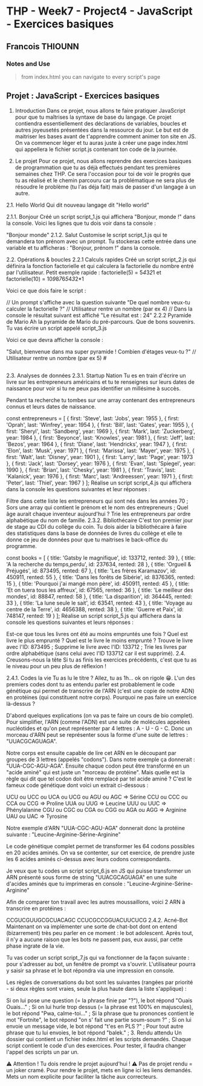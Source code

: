 # THP - Week7 - Project4 - JavaScript - Exercices basiques
## Francois THIOUNN

### Notes and Use

> from index.html you can navigate to every script's page

## Projet : JavaScript - Exercices basiques
  
1. Introduction
Dans ce projet, nous allons te faire pratiquer JavaScript pour que tu maîtrises la syntaxe de base du langage. Ce projet contiendra essentiellement des déclarations de variables, boucles et autres joyeusetés présentées dans la ressource du jour. Le but est de maitriser les bases avant de t'apprendre comment animer ton site en JS. On va commencer léger et tu auras juste à créer une page index.html qui appellera le fichier script.js contenant ton code de la journée.

2. Le projet
Pour ce projet, nous allons reprendre des exercices basiques de programmation que tu as déjà effectués pendant tes premières semaines chez THP. Ce sera l'occasion pour toi de voir le progrès que tu as réalisé et le chemin parcouru car ta problématique ne sera plus de résoudre le problème (tu l'as déja fait) mais de passer d'un langage à un autre.

2.1. Hello World
Qui dit nouveau langage dit "Hello world"

2.1.1. Bonjour
Créé un script script_1.js qui affichera "Bonjour, monde !" dans la console. Voici les lignes que tu dois voir dans ta console :

"Bonjour monde"
2.1.2. Salut
Customise le script script_1.js qui te demandera ton prénom avec un prompt. Tu stockeras cette entrée dans une variable et tu afficheras : "Bonjour, prénom !" dans la console.

2.2. Opérations & boucles
2.2.1 Calculs rapides
Créé un script script_2.js qui définira la fonction factorielle et qui calculera la factorielle du nombre entré par l'utilisateur. Petit exemple rapide : factorielle(5) = 5*4*3*2*1 et factorielle(10) = 10*9*8*7*6*5*4*3*2*1

Voici ce que dois faire le script :

// Un prompt s'affiche avec la question suivante
"De quel nombre veux-tu calculer la factorielle ?"
// Utilisateur rentre un nombre (par ex 4)
// Dans la console le résultat suivant est affiché
"Le résultat est : 24"
2.2.2 Pyramide de Mario
Ah la pyramide de Mario du pré-parcours. Que de bons souvenirs. Tu vas écrire un script appelé script_3.js

Voici ce que devra afficher la console :

"Salut, bienvenue dans ma super pyramide ! Combien d'étages veux-tu ?"
  // Utilisateur rentre un nombre (par ex 5)
    #
   ##
  ###
 ####
#####
2.3. Analyses de données
2.3.1. Startup Nation
Tu es en train d'écrire un livre sur les entrepreneurs américains et tu te renseignes sur leurs dates de naissance pour voir si tu ne peux pas identifier un millésime à succès.

Pendant ta recherche tu tombes sur une array contenant des entrepreneurs connus et leurs dates de naissance.

const entrepreneurs = [
  { first: 'Steve', last: 'Jobs', year: 1955 },
  { first: 'Oprah', last: 'Winfrey', year: 1954 },
  { first: 'Bill', last: 'Gates', year: 1955 },
  { first: 'Sheryl', last: 'Sandberg', year: 1969 },
  { first: 'Mark', last: 'Zuckerberg', year: 1984 },
  { first: 'Beyonce', last: 'Knowles', year: 1981 },
  { first: 'Jeff', last: 'Bezos', year: 1964 },
  { first: 'Diane', last: 'Hendricks', year: 1947 },
  { first: 'Elon', last: 'Musk', year: 1971 },
  { first: 'Marissa', last: 'Mayer', year: 1975 },
  { first: 'Walt', last: 'Disney', year: 1901 },
  { first: 'Larry', last: 'Page', year: 1973 },
  { first: 'Jack', last: 'Dorsey', year: 1976 },
  { first: 'Evan', last: 'Spiegel', year: 1990 },
  { first: 'Brian', last: 'Chesky', year: 1981 },
  { first: 'Travis', last: 'Kalanick', year: 1976 },
  { first: 'Marc', last: 'Andreessen', year: 1971 },
  { first: 'Peter', last: 'Thiel', year: 1967 }
];
Réalise un script script_4.js qui affichera dans la console les questions suivantes et leur réponses :

Filtre dans cette liste les entrepreneurs qui sont nés dans les années 70 ;
Sors une array qui contient le prénom et le nom des entrepreneurs ;
Quel âge aurait chaque inventeur aujourd'hui ?
Trie les entrepreneurs par ordre alphabétique du nom de famille.
2.3.2. Bibliothécaire
C'est ton premier jour de stage au CDI du collège du coin. Tu dois aider la bibliothécaire à faire des statistiques dans la base de données de livres du collège et elle te donne ce jeu de données pour que tu maitrises le back-office du programme.

const books = [
  { title: 'Gatsby le magnifique', id: 133712, rented: 39 },
  { title: 'A la recherche du temps,perdu', id: 237634, rented: 28 },
  { title: 'Orgueil & Préjugés', id: 873495, rented: 67 },
  { title: 'Les frères Karamazov', id: 450911, rented: 55 },
  { title: 'Dans les forêts de Sibérie', id: 8376365, rented: 15 },
  { title: 'Pourquoi j\'ai mangé mon père', id: 450911, rented: 45 },
  { title: 'Et on tuera tous les affreux', id: 67565, rented: 36 },
  { title: 'Le meilleur des mondes', id: 88847, rented: 58 },
  { title: 'La disparition', id: 364445, rented: 33 },
  { title: 'La lune seule le sait', id: 63541, rented: 43 },
  { title: 'Voyage au centre de la Terre', id: 4656388, rented: 38 },
  { title: 'Guerre et Paix', id: 748147, rented: 19 }
];
Réalise un script script_5.js qui affichera dans la console les questions suivantes et leurs réponses :

Est-ce que tous les livres ont été au moins empruntés une fois ?
Quel est livre le plus emprunté ?
Quel est le livre le moins emprunté ?
Trouve le livre avec l'ID: 873495 ;
Supprime le livre avec l'ID: 133712 ;
Trie les livres par ordre alphabétique (sans celui avec l'ID 133712 car il est supprimé).
2.4. Creusons-nous la tête
Si tu as finis les exercices précédents, c'est que tu as le niveau pour un peu plus de réflexion !

2.4.1. Codes la vie
Tu as lu le titre ? Allez, tu as 1h... ok on rigole 😁. 
L'un des premiers codes dont tu as entendu parler est probablement le code génétique qui permet de transcrire de l'ARN (c'est une copie de notre ADN) en protéines (qui constituent notre corps). Pourquoi ne pas faire un exercice là-dessus ?

D'abord quelques explications (on va pas te faire un cours de bio complet). Pour simplifier, l'ARN (comme l'ADN) est une suite de molécules appelées nucléotides et qu'on peut représenter par 4 lettres : A - U - G - C. Donc un morceau d'ARN peut se représenter sous la forme d'une suite de lettres : "UUACGCAGUAGA".

Notre corps est ensuite capable de lire cet ARN en le découpant par groupes de 3 lettres (appelés "codons"). Dans notre exemple ça donnerait : "UUA-CGC-AGU-AGA". Ensuite chaque codon peut être transformé en un "acide aminé" qui est juste un "morceau de protéine". Mais quelle est la règle qui dit que tel codon doit être remplacé par tel acide aminé ? C'est le fameux code génétique dont voici un extrait ci-dessous :

UCU ou UCC ou UCA ou UCG ou AGU ou AGC => Sérine 
CCU ou CCC ou CCA ou CCG => Proline 
UUA ou UUG => Leucine 
UUU ou UUC => Phénylalanine 
CGU ou CGC ou CGA ou CGG ou AGA ou AGG => Arginine 
UAU ou UAC => Tyrosine

Notre exemple d'ARN "UUA-CGC-AGU-AGA" donnerait donc la protéine suivante : "Leucine-Arginine-Sérine-Arginine"

Le code génétique complet permet de transformer les 64 codons possibles en 20 acides aminés. On va se contenter, sur cet exercice, de prendre juste les 6 acides aminés ci-dessus avec leurs codons correspondants.

Je veux que tu codes un script script_6.js en JS qui puisse transformer un ARN présenté sous forme de string "UUACGCAGUAGA" en une suite d'acides aminés que tu imprimeras en console : "Leucine-Arginine-Sérine-Arginine"

Afin de comparer ton travail avec les autres moussaillons, voici 2 ARN à transcrire en protéines :

CCGUCGUUGCGCUACAGC
CCUCGCCGGUACUUCUCG
2.4.2. Acné-Bot
Maintenant on va implémenter une sorte de chat-bot dont on entend (bizarrement) très peu parler en ce moment : le bot adolescent. Après tout, il n'y a aucune raison que les bots ne passent pas, eux aussi, par cette phase ingrate de la vie.

Tu vas coder un script script_7.js qui va fonctionner de la façon suivante : pour s'adresser au bot, un fenêtre de prompt va s'ouvrir. L'utilisateur pourra y saisir sa phrase et le bot répondra via une impression en console.

Les règles de conversations du bot sont les suivantes (rangées par priorité - si deux règles sont vraies, seule la plus haute dans la liste s'applique) :

Si on lui pose une question (= la phrase finie par "?"), le bot répond "Ouais Ouais..." ;
Si on lui hurle trop dessus (= la phrase est 100% en majuscules), le bot répond "Pwa, calme-toi..." ;
Si la phrase que tu prononces contient le mot "Fortnite", le bot répond "on s' fait une partie soum-soum ?" ;
Si on lui envoie un message vide, le bot répond "t'es en PLS ?" ;
Pour tout autre phrase que tu lui envoies, le bot répond "balek." ;
3. Rendu attendu
Un dossier qui contient un fichier index.html et les scripts demandés. Chaque script contient le code d'un des exercices. Pour tester, il faudra changer l'appel des scripts un par un.

⚠️ Attention ! Tu dois rendre le projet aujourd'hui ! ⚠️ Pas de projet rendu = un joker cramé. 
Pour rendre le projet, mets en ligne ici les liens demandés. Mets un nom explicite pour faciliter la tâche aux correcteurs.